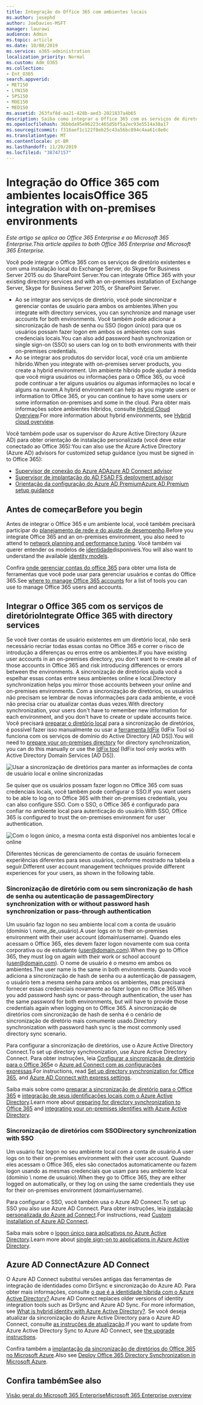 ```yaml
---
title: Integração do Office 365 com ambientes locais
ms.author: josephd
author: JoeDavies-MSFT
manager: laurawi
audience: Admin
ms.topic: article
ms.date: 10/08/2019
ms.service: o365-administration
localization_priority: Normal
ms.custom: Adm_O365
ms.collection:
- Ent_O365
search.appverid:
- MET150
- LYN150
- SPS150
- MOE150
- MED150
ms.assetid: 263faf8d-aa21-428b-aed3-2021837a4b65
description: Saiba como integrar o Office 365 com os serviços de diretório existentes.
ms.openlocfilehash: 36bbda95e96223c465d5bf5a2ec93e5514a38a17
ms.sourcegitcommit: f316aef1c122f8eb25c43a56bc894c4aa61c8e0c
ms.translationtype: MT
ms.contentlocale: pt-BR
ms.lasthandoff: 11/20/2019
ms.locfileid: "38747157"
---
```

# <a name="office-365-integration-with-on-premises-environments"></a><span data-ttu-id="ee495-103">Integração do Office 365 com ambientes locais</span><span class="sxs-lookup"><span data-stu-id="ee495-103">Office 365 integration with on-premises environments</span></span>

<span data-ttu-id="ee495-104">*Este artigo se aplica ao Office 365 Enterprise e ao Microsoft 365 Enterprise.*</span><span class="sxs-lookup"><span data-stu-id="ee495-104">*This article applies to both Office 365 Enterprise and Microsoft 365 Enterprise.*</span></span>

<span data-ttu-id="ee495-105">Você pode integrar o Office 365 com os serviços de diretório existentes e com uma instalação local do Exchange Server, do Skype for Business Server 2015 ou do SharePoint Server.</span><span class="sxs-lookup"><span data-stu-id="ee495-105">You can integrate Office 365 with your existing directory services and with an on-premises installation of Exchange Server, Skype for Business Server 2015, or SharePoint Server.</span></span>
  
 - <span data-ttu-id="ee495-106">Ao se integrar aos serviços de diretório, você pode sincronizar e gerenciar contas de usuário para ambos os ambientes.</span><span class="sxs-lookup"><span data-stu-id="ee495-106">When you integrate with directory services, you can synchronize and manage user accounts for both environments.</span></span> <span data-ttu-id="ee495-107">Você também pode adicionar a sincronização de hash de senha ou SSO (logon único) para que os usuários possam fazer logon em ambos os ambientes com suas credenciais locais.</span><span class="sxs-lookup"><span data-stu-id="ee495-107">You can also add password hash synchronization or single sign-on (SSO) so users can log on to both environments with their on-premises credentials.</span></span>
 - <span data-ttu-id="ee495-108">Ao se integrar aos produtos do servidor local, você cria um ambiente híbrido.</span><span class="sxs-lookup"><span data-stu-id="ee495-108">When you integrate with on-premises server products, you create a hybrid environment.</span></span> <span data-ttu-id="ee495-109">Um ambiente híbrido pode ajudar à medida que você migra usuários ou informações para o Office 365, ou você pode continuar a ter alguns usuários ou algumas informações no local e alguns na nuvem.</span><span class="sxs-lookup"><span data-stu-id="ee495-109">A hybrid environment can help as you migrate users or information to Office 365, or you can continue to have some users or some information on-premises and some in the cloud.</span></span> <span data-ttu-id="ee495-110">Para obter mais informações sobre ambientes híbridos, consulte [Hybrid Cloud Overview](https://docs.microsoft.com/Office365/Enterprise/hybrid-cloud-overview).</span><span class="sxs-lookup"><span data-stu-id="ee495-110">For more information about hybrid environments, see [Hybrid cloud overview](https://docs.microsoft.com/Office365/Enterprise/hybrid-cloud-overview).</span></span>

<span data-ttu-id="ee495-111">Você também pode usar os supervisor do Azure Active Directory (Azure AD) para obter orientação de instalação personalizada (você deve estar conectado ao Office 365):</span><span class="sxs-lookup"><span data-stu-id="ee495-111">You can also use the Azure Active Directory (Azure AD) advisors for customized setup guidance (you must be signed in to Office 365):</span></span>

- [<span data-ttu-id="ee495-112">Supervisor de conexão do Azure AD</span><span class="sxs-lookup"><span data-stu-id="ee495-112">Azure AD Connect advisor</span></span>](https://aka.ms/aadconnectpwsync)
- [<span data-ttu-id="ee495-113">Supervisor de implantação do AD FS</span><span class="sxs-lookup"><span data-stu-id="ee495-113">AD FS deployment advisor</span></span>](https://aka.ms/adfsguidance)
- [<span data-ttu-id="ee495-114">Orientação da configuração do Azure AD Premium</span><span class="sxs-lookup"><span data-stu-id="ee495-114">Azure AD Premium setup guidance</span></span>](https://aka.ms/aadpguidance)
   
## <a name="before-you-begin"></a><span data-ttu-id="ee495-115">Antes de começar</span><span class="sxs-lookup"><span data-stu-id="ee495-115">Before you begin</span></span>

<span data-ttu-id="ee495-116">Antes de integrar o Office 365 e um ambiente local, você também precisará participar do [planejamento de rede e do ajuste de desempenho](network-planning-and-performance.md).</span><span class="sxs-lookup"><span data-stu-id="ee495-116">Before you integrate Office 365 and an on-premises environment, you also need to attend to [network planning and performance tuning](network-planning-and-performance.md).</span></span> <span data-ttu-id="ee495-117">Você também vai querer entender os modelos de [identidade](about-office-365-identity.md)disponíveis.</span><span class="sxs-lookup"><span data-stu-id="ee495-117">You will also want to understand the available [identity models](about-office-365-identity.md).</span></span> 

<span data-ttu-id="ee495-118">Confira [onde gerenciar contas do office 365](manage-office-365-accounts.md) para obter uma lista de ferramentas que você pode usar para gerenciar usuários e contas do Office 365.</span><span class="sxs-lookup"><span data-stu-id="ee495-118">See [where to manage Office 365 accounts](manage-office-365-accounts.md) for a list of tools you can use to manage Office 365 users and accounts.</span></span> 
  
## <a name="integrate-office-365-with-directory-services"></a><span data-ttu-id="ee495-119">Integrar o Office 365 com os serviços de diretório</span><span class="sxs-lookup"><span data-stu-id="ee495-119">Integrate Office 365 with directory services</span></span>
<span data-ttu-id="ee495-120">Se você tiver contas de usuário existentes em um diretório local, não será necessário recriar todas essas contas no Office 365 e correr o risco de introdução a diferenças ou erros entre os ambientes.</span><span class="sxs-lookup"><span data-stu-id="ee495-120">If you have existing user accounts in an on-premises directory, you don't want to re-create all of those accounts in Office 365 and risk introducing differences or errors between the environments.</span></span> <span data-ttu-id="ee495-121">A sincronização de diretórios ajuda você a espelhar essas contas entre seus ambientes online e local.</span><span class="sxs-lookup"><span data-stu-id="ee495-121">Directory synchronization helps you mirror those accounts between your online and on-premises environments.</span></span> <span data-ttu-id="ee495-122">Com a sincronização de diretórios, os usuários não precisam se lembrar de novas informações para cada ambiente, e você não precisa criar ou atualizar contas duas vezes.</span><span class="sxs-lookup"><span data-stu-id="ee495-122">With directory synchronization, your users don't have to remember new information for each environment, and you don't have to create or update accounts twice.</span></span> <span data-ttu-id="ee495-123">Você precisará [preparar o diretório local](prepare-for-directory-synchronization.md) para a sincronização de diretórios, é possível fazer isso manualmente ou usar a [ferramenta IdFix](install-and-run-idfix.md) (IdFix Tool só funciona com os serviços de domínio do Active Directory [AD DS]).</span><span class="sxs-lookup"><span data-stu-id="ee495-123">You will need to [prepare your on-premises directory](prepare-for-directory-synchronization.md) for directory synchronization, you can do this manually or use the [IdFix tool](install-and-run-idfix.md) (IdFix tool only works with Active Directory Domain Services [AD DS]).</span></span> 
  
![Usar a sincronização de diretórios para manter as informações de conta de usuário local e online sincronizadas](media/a64af0d0-9be6-46b1-8727-277e683abf5e.png)
  
<span data-ttu-id="ee495-125">Se quiser que os usuários possam fazer logon no Office 365 com suas credenciais locais, você também pode configurar o SSO.</span><span class="sxs-lookup"><span data-stu-id="ee495-125">If you want users to be able to log on to Office 365 with their on-premises credentials, you can also configure SSO.</span></span> <span data-ttu-id="ee495-126">Com o SSO, o Office 365 é configurado para confiar no ambiente local para autenticação do usuário.</span><span class="sxs-lookup"><span data-stu-id="ee495-126">With SSO, Office 365 is configured to trust the on-premises environment for user authentication.</span></span>
  
![Com o logon único, a mesma conta está disponível nos ambientes local e online](media/d76235f2-8a53-405e-b8ef-dfa4cfc208b8.png)
  
<span data-ttu-id="ee495-128">Diferentes técnicas de gerenciamento de contas de usuário fornecem experiências diferentes para seus usuários, conforme mostrado na tabela a seguir.</span><span class="sxs-lookup"><span data-stu-id="ee495-128">Different user account management techniques provide different experiences for your users, as shown in the following table.</span></span>
 
### <a name="directory-synchronization-with-or-without-password-hash-synchronization-or-pass-through-authentication"></a><span data-ttu-id="ee495-129">Sincronização de diretório com ou sem sincronização de hash de senha ou autenticação de passagem</span><span class="sxs-lookup"><span data-stu-id="ee495-129">Directory synchronization with or without password hash synchronization or pass-through authentication</span></span>

<span data-ttu-id="ee495-130">Um usuário faz logon no seu ambiente local com a conta de usuário (domínio \ nome_de_usuário).</span><span class="sxs-lookup"><span data-stu-id="ee495-130">A user logs on to their on-premises environment with their user account (domain\username).</span></span> <span data-ttu-id="ee495-131">Quando eles acessam o Office 365, eles devem fazer logon novamente com sua conta corporativa ou de estudante (user@domain.com).</span><span class="sxs-lookup"><span data-stu-id="ee495-131">When they go to Office 365, they must log on again with their work or school account (user@domain.com).</span></span> <span data-ttu-id="ee495-132">O nome de usuário é o mesmo em ambos os ambientes.</span><span class="sxs-lookup"><span data-stu-id="ee495-132">The user name is the same in both environments.</span></span> <span data-ttu-id="ee495-133">Quando você adiciona a sincronização de hash de senha ou a autenticação de passagem, o usuário tem a mesma senha para ambos os ambientes, mas precisará fornecer essas credenciais novamente ao fazer logon no Office 365.</span><span class="sxs-lookup"><span data-stu-id="ee495-133">When you add password hash sync or pass-through authentication, the user has the same password for both environments, but will have to provide those credentials again when logging on to Office 365.</span></span> <span data-ttu-id="ee495-134">A sincronização de diretórios com sincronização de hash de senha é o cenário de sincronização de diretório mais comumente usado.</span><span class="sxs-lookup"><span data-stu-id="ee495-134">Directory synchronization with password hash sync is the most commonly used directory sync scenario.</span></span>

<span data-ttu-id="ee495-135">Para configurar a sincronização de diretórios, use o Azure Active Directory Connect.</span><span class="sxs-lookup"><span data-stu-id="ee495-135">To set up directory synchronization, use Azure Active Directory Connect.</span></span> <span data-ttu-id="ee495-136">Para obter instruções, leia [Configurar a sincronização de diretório para o Office 365](set-up-directory-synchronization.md)e o [Azure ad Connect com as configurações expressas](https://go.microsoft.com/fwlink/p/?LinkId=698537).</span><span class="sxs-lookup"><span data-stu-id="ee495-136">For instructions, read [Set up directory synchronization for Office 365](set-up-directory-synchronization.md), and [Azure AD Connect with express settings](https://go.microsoft.com/fwlink/p/?LinkId=698537).</span></span>

<span data-ttu-id="ee495-137">Saiba mais sobre como [preparar a sincronização de diretório para o Office 365](prepare-for-directory-synchronization.md) e [integração de seus identificações locais com o Azure Active Directory](https://go.microsoft.com/fwlink/?LinkId=518101).</span><span class="sxs-lookup"><span data-stu-id="ee495-137">Learn more about [preparing for directory synchronization to Office 365](prepare-for-directory-synchronization.md) and [integrating your on-premises identifies with Azure Active Directory](https://go.microsoft.com/fwlink/?LinkId=518101).</span></span>

### <a name="directory-synchronization-with-sso"></a><span data-ttu-id="ee495-138">Sincronização de diretórios com SSO</span><span class="sxs-lookup"><span data-stu-id="ee495-138">Directory synchronization with SSO</span></span>

<span data-ttu-id="ee495-139">Um usuário faz logon no seu ambiente local com a conta de usuário.</span><span class="sxs-lookup"><span data-stu-id="ee495-139">A user logs on to their on-premises environment with their user account.</span></span> <span data-ttu-id="ee495-140">Quando eles acessam o Office 365, eles são conectados automaticamente ou fazem logon usando as mesmas credenciais que usam para seu ambiente local (domínio \ nome de usuário).</span><span class="sxs-lookup"><span data-stu-id="ee495-140">When they go to Office 365, they are either logged on automatically, or they log on using the same credentials they use for their on-premises environment (domain\username).</span></span>

<span data-ttu-id="ee495-141">Para configurar o SSO, você também usa o Azure AD Connect.</span><span class="sxs-lookup"><span data-stu-id="ee495-141">To set up SSO you also use Azure AD Connect.</span></span> <span data-ttu-id="ee495-142">Para obter instruções, leia [instalação personalizada do Azure ad Connect](https://go.microsoft.com/fwlink/p/?LinkID=698430).</span><span class="sxs-lookup"><span data-stu-id="ee495-142">For instructions, read [Custom installation of Azure AD Connect](https://go.microsoft.com/fwlink/p/?LinkID=698430).</span></span>

<span data-ttu-id="ee495-143">Saiba mais sobre o [logon único para aplicativos no Azure Active Directory](https://go.microsoft.com/fwlink/p/?LinkId=698604).</span><span class="sxs-lookup"><span data-stu-id="ee495-143">Learn more about [single sign-on to applications in Azure Active Directory](https://go.microsoft.com/fwlink/p/?LinkId=698604).</span></span>

## <a name="azure-ad-connect"></a><span data-ttu-id="ee495-144">Azure AD Connect</span><span class="sxs-lookup"><span data-stu-id="ee495-144">Azure AD Connect</span></span>

<span data-ttu-id="ee495-145">O Azure AD Connect substitui versões antigas das ferramentas de integração de identidades como DirSync e sincronização do Azure AD. Para obter mais informações, consulte [o que é a identidade híbrida com o Azure Active Directory?](https://go.microsoft.com/fwlink/p/?LinkId=527969).</span><span class="sxs-lookup"><span data-stu-id="ee495-145">Azure AD Connect replaces older versions of identity integration tools such as DirSync and Azure AD Sync. For more information, see [What is hybrid identity with Azure Active Directory?](https://go.microsoft.com/fwlink/p/?LinkId=527969).</span></span> <span data-ttu-id="ee495-146">Se você deseja atualizar da sincronização do Azure Active Directory para o Azure AD Connect, consulte [as instruções de atualização](https://go.microsoft.com/fwlink/p/?LinkId=733240).</span><span class="sxs-lookup"><span data-stu-id="ee495-146">If you want to update from Azure Active Directory Sync to Azure AD Connect, see [the upgrade instructions](https://go.microsoft.com/fwlink/p/?LinkId=733240).</span></span> 

<span data-ttu-id="ee495-147">Confira também a [implantação da sincronização de diretórios do Office 365 no Microsoft Azure](https://go.microsoft.com/fwlink/?LinkId=517887).</span><span class="sxs-lookup"><span data-stu-id="ee495-147">Also see [Deploy Office 365 Directory Synchronization in Microsoft Azure](https://go.microsoft.com/fwlink/?LinkId=517887).</span></span>

## <a name="see-also"></a><span data-ttu-id="ee495-148">Confira também</span><span class="sxs-lookup"><span data-stu-id="ee495-148">See also</span></span>

[<span data-ttu-id="ee495-149">Visão geral do Microsoft 365 Enterprise</span><span class="sxs-lookup"><span data-stu-id="ee495-149">Microsoft 365 Enterprise overview</span></span>](https://docs.microsoft.com/microsoft-365/enterprise/microsoft-365-overview)
